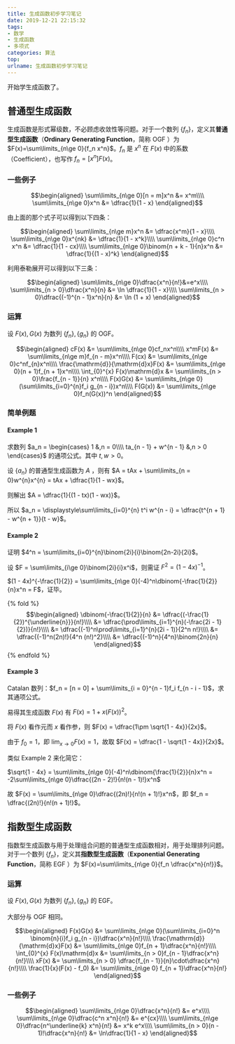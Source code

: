 ```yaml
---
title: 生成函数初步学习笔记
date: 2019-12-21 22:15:32
tags: 
- 数学
- 生成函数
- 多项式
categories: 算法
top:
urlname: 生成函数初步学习笔记
---
```


开始学生成函数了。

<!-- more -->

## 普通型生成函数

生成函数是形式幂级数，不必顾虑收敛性等问题。对于一个数列 $\{f_n\}$，定义其**普通型生成函数**（**Ordinary Generating Function**，简称 OGF ）为 $F(x)=\sum\limits_{n\ge 0}{f_n x^n}$。$f_n$ 是 $x^n$ 在 $F(x)$ 中的系数（Coefficient），也写作 $f_n = [x^n]F(x)$。

### 一些例子

$$\begin{aligned}   
  \sum\limits_{n\ge 0}[n = m]x^n &= x^m\\\\
  \sum\limits_{n\ge 0}x^n &= \dfrac{1}{1 - x}
\end{aligned}$$

由上面的那个式子可以得到以下四条：

$$\begin{aligned}
  \sum\limits_{n\ge m}x^n &= \dfrac{x^m}{1 - x}\\\\
  \sum\limits_{n\ge 0}x^{nk} &= \dfrac{1}{1 - x^k}\\\\
  \sum\limits_{n\ge 0}c^n x^n &= \dfrac{1}{1 - cx}\\\\
  \sum\limits_{n\ge 0}\binom{n + k - 1}{n}x^n &= \dfrac{1}{(1 - x)^k}
\end{aligned}$$


利用泰勒展开可以得到以下三条：

$$\begin{aligned}
  \sum\limits_{n\ge 0}\dfrac{x^n}{n!}&=e^x\\\\
  \sum\limits_{n > 0}\dfrac{x^n}{n} &= \ln \dfrac{1}{1 - x}\\\\
  \sum\limits_{n > 0}\dfrac{(-1)^{n - 1}x^n}{n} &= \ln (1 + x)
\end{aligned}$$

### 运算

设 $F(x),G(x)$ 为数列 $\{f_n\}, \{g_n\}$ 的 OGF。

$$\begin{aligned}
  cF(x) &= \sum\limits_{n\ge 0}cf_nx^n\\\\
  x^mF(x) &= \sum\limits_{n\ge m}f_{n - m}x^n\\\\
  F(cx) &= \sum\limits_{n\ge 0}c^nf_{n}x^n\\\\
  \frac{\mathrm{d}}{\mathrm{d}x}F(x) &= \sum\limits_{n\ge 0}(n + 1)f_{n + 1}x^n\\\\
  \int_{0}^{x} F(x)\mathrm{d}x &= \sum\limits_{n > 0}\frac{f_{n - 1}}{n} x^n\\\\
  F(x)G(x) &= \sum\limits_{n\ge 0}(\sum\limits_{i=0}^{n}f_i g_{n - i})x^n\\\\
  F(G(x)) &= \sum\limits_{n\ge 0}f_n(G(x))^n
\end{aligned}$$

### 简单例题

#### Example 1

求数列 $a_n = \begin{cases}
   1 &,n = 0\\\\
   ta_{n - 1} + w^{n - 1} &,n > 0
\end{cases}$ 的通项公式。其中 $t, w > 0$。

设 $\{a_n\}$ 的普通型生成函数为 $A$ ，则有 $A = tAx + \sum\limits_{n = 0}w^{n}x^{n} = tAx + \dfrac{1}{1 - wx}$。

则解出 $A = \dfrac{1}{(1 - tx)(1 - wx)}$。

所以 $a_n = \displaystyle\sum\limits_{i=0}^{n} t^i w^{n - i} = \dfrac{t^{n + 1} - w^{n + 1}}{t - w}$。

#### Example 2

证明 $4^n = \sum\limits_{i=0}^{n}\binom{2i}{i}\binom{2n-2i}{2i}$。

设 $F = \sum\limits_{i\ge 0}\binom{2i}{i}x^i$，则需证 $F^2 = (1-4x)^{-1}$。

$(1 - 4x)^{-\frac{1}{2}} = \sum\limits_{n\ge 0}(-4)^n\dbinom{-\frac{1}{2}}{n}x^n = F$，证毕。

{% fold %}
$$\begin{aligned}
  \dbinom{-\frac{1}{2}}{n} &= \dfrac{(-\frac{1}{2})^{\underline{n}}}{n!}\\\\
  &= \dfrac{\prod\limits_{i=1}^{n}(-\frac{2i - 1}{2})}{n!}\\\\
  &= \dfrac{(-1)^n\prod\limits_{i=1}^{n}(2i - 1)}{2^n n!}\\\\
  &= \dfrac{(-1)^n(2n)!}{4^n (n!)^2}\\\\
  &= \dfrac{(-1)^n}{4^n}\binom{2n}{n}
\end{aligned}$$
{% endfold %}

#### Example 3

Catalan 数列：$f_n = [n = 0] + \sum\limits_{i = 0}^{n - 1}f_i f_{n - i - 1}$，求其通项公式。

易得其生成函数 $F(x)$ 有 $F(x) = 1 + x(F(x))^2$。

将 $F(x)$ 看作元而 $x$ 看作参，则 $F(x) = \dfrac{1\pm \sqrt{1 - 4x}}{2x}$。

由于 $f_0 = 1$，即 $\lim_{x\to 0}F(x) = 1$，故取 $F(x) = \dfrac{1 - \sqrt{1 - 4x}}{2x}$。

类似 Example 2 来化简它：

$\sqrt{1 - 4x} = \sum\limits_{n\ge 0}(-4)^n\dbinom{\frac{1}{2}}{n}x^n = -2\sum\limits_{n\ge 0}\dfrac{(2n - 2)!}{n!(n - 1)!}x^n$

故 $F(x) = \sum\limits_{n\ge 0}\dfrac{(2n)!}{n!(n + 1)!}x^n$，即 $f_n = \dfrac{(2n)!}{n!(n + 1)!}$。

## 指数型生成函数

指数型生成函数与用于处理组合问题的普通型生成函数相对，用于处理排列问题。对于一个数列 $\{f_n\}$，定义其**指数型生成函数**（**Exponential Generating Function**，简称 EGF ）为 $F(x)=\sum\limits_{n\ge 0}{f_n \dfrac{x^n}{n!}}$。

### 运算

设 $F(x),G(x)$ 为数列 $\{f_n\}, \{g_n\}$ 的 EGF。

大部分与 OGF 相同。

$$\begin{aligned}
  F(x)G(x) &= \sum\limits_{n\ge 0}(\sum\limits_{i=0}^n \binom{n}{i}f_i g_{n - i})\dfrac{x^n}{n!}\\\\
  \frac{\mathrm{d}}{\mathrm{d}x}F(x) &= \sum\limits_{n\ge 0}f_{n + 1}\dfrac{x^n}{n!}\\\\
  \int_{0}^{x} F(x)\mathrm{d}x &= \sum\limits_{n > 0}f_{n - 1}\dfrac{x^n}{n!}\\\\
  xF(x) &= \sum\limits_{n > 0} \dfrac{f_{n - 1}}{n}\cdot\dfrac{x^n}{n!}\\\\
  \frac{1}{x}(F(x) - f_0) &= \sum\limits_{n\ge 0} f_{n + 1}\dfrac{x^n}{n!}
\end{aligned}$$

### 一些例子

$$\begin{aligned}
  \sum\limits_{n\ge 0}\dfrac{x^n}{n!} &= e^x\\\\
  \sum\limits_{n\ge 0}\dfrac{c^n x^n}{n!} &= e^{cx}\\\\
  \sum\limits_{n\ge 0}\dfrac{n^\underline{k} x^n}{n!} &= x^k e^x\\\\
  \sum\limits_{n > 0}(n - 1)!\dfrac{x^n}{n!} &= \ln\dfrac{1}{1 - x}
\end{aligned}$$
